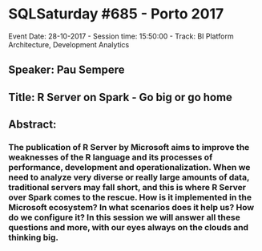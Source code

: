# SQLSaturday #685 - Porto 2017
Event Date: 28-10-2017 - Session time: 15:50:00 - Track: BI Platform Architecture, Development  Analytics 
## Speaker: Pau Sempere
## Title: R Server on Spark - Go big or go home
## Abstract:
### The publication of R Server by Microsoft aims to improve the weaknesses of the R language and its processes of performance, development and operationalization. When we need to analyze very diverse or really large amounts of data, traditional servers may fall short, and this is where R Server over Spark comes to the rescue. How is it implemented in the Microsoft ecosystem? In what scenarios does it help us? How do we configure it? In this session we will answer all these questions and more, with our eyes always on the clouds and thinking big.

